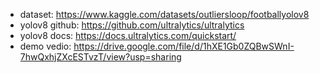 - dataset: https://www.kaggle.com/datasets/outliersloop/footballyolov8
- yolov8 github: https://github.com/ultralytics/ultralytics
- yolov8 docs: https://docs.ultralytics.com/quickstart/
- demo vedio: https://drive.google.com/file/d/1hXE1Gb0ZQBwSWnI-7hwQxhjZXcESTvzT/view?usp=sharing
